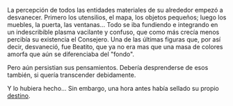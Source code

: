 La percepción de todos las entidades materiales de su alrededor empezó a desvanecer. Primero los 
utensilios, el mapa, los objetos pequeños; luego los muebles, la puerta, las ventanas... Todo se iba 
fundiendo e integrando en un indescribible plasma vacilante y confuso, que como más crecía menos percibía 
su existencia el Consejero. Una de las últimas figuras que, por así decir, desvaneció, fue Beatito, que 
ya no era mas que una masa de colores amorfa que aún se diferenciaba del "fondo".

Pero aún persistian sus pensamientos. Debería desprenderse de esos también, si quería transcender 
debidamente.

Y lo hubiera hecho... Sin embargo, una hora antes había sellado su propio [destino](destino.md).
